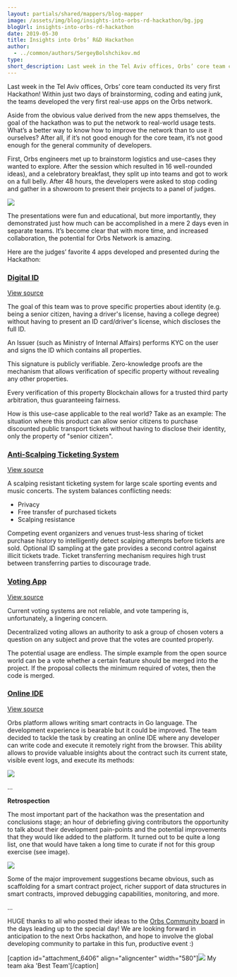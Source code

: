 ```yaml
---
layout: partials/shared/mappers/blog-mapper
image: /assets/img/blog/insights-into-orbs-rd-hackathon/bg.jpg
blogUrl: insights-into-orbs-rd-hackathon
date: 2019-05-30
title: Insights into Orbs’ R&D Hackathon
author:
  - ../common/authors/SergeyBolshchikov.md
type:
short_description: Last week in the Tel Aviv offices, Orbs’ core team conducted its very first Hackathon! Within just two days of brainstorming, coding and eating junk, the teams developed the very first real-use apps on the Orbs network.
---
```


Last week in the Tel Aviv offices, Orbs’ core team conducted its very first Hackathon! Within just two days of brainstorming, coding and eating junk, the teams developed the very first real-use apps on the Orbs network.

Aside from the obvious value derived from the new apps themselves, the goal of the hackathon was to put the network to real-world usage tests. What’s a better way to know how to improve the network than to use it ourselves? After all, if it’s not good enough for the core team, it’s not good enough for the general community of developers.

First, Orbs engineers met up to brainstorm logistics and use-cases they wanted to explore. After the session which resulted in 16 well-rounded ideas), and a celebratory breakfast, they split up into teams and got to work on a full belly. After 48 hours, the developers were asked to stop coding and gather in a showroom to present their projects to a panel of judges.

![](/assets/img/blog/insights-into-orbs-rd-hackathon/hackathon-wide-view.jpg)

The presentations were fun and educational, but more importantly, they demonstrated just how much can be accomplished in a mere 2 days even in separate teams. It’s become clear that with more time, and increased collaboration, the potential for Orbs Network is amazing.

Here are the judges’ favorite 4 apps developed and presented during the Hackathon:

### **[Digital ID](https://github.com/IdoZilberberg/digital-identity)**

[View source](https://github.com/IdoZilberberg/digital-identity)

The goal of this team was to prove specific properties about identity (e.g. being a senior citizen, having a driver's license, having a college degree) without having to present an ID card/driver's license, which discloses the full ID.

An Issuer (such as Ministry of Internal Affairs) performs KYC on the user and signs the ID which contains all properties.

This signature is publicly verifiable. Zero-knowledge proofs are the mechanism that allows verification of specific property without revealing any other properties.

Every verification of this property Blockchain allows for a trusted third party arbitration, thus guaranteeing fairness.

How is this use-case applicable to the real world? Take as an example: The situation where this product can allow senior citizens to purchase discounted public transport tickets without having to disclose their identity, only the property of "senior citizen".

### **[Anti-Scalping Ticketing System](https://github.com/orbs-network/tickets)**

[View source](https://github.com/orbs-network/tickets)

A scalping resistant ticketing system for large scale sporting events and music concerts. The system balances conflicting needs:

- Privacy
- Free transfer of purchased tickets
- Scalping resistance

Competing event organizers and venues trust-less sharing of ticket purchase history to intelligently detect scalping attempts before tickets are sold. Optional ID sampling at the gate provides a second control against illicit tickets trade. Ticket transferring mechanism requires high trust between transferring parties to discourage trade.

### **[Voting App](https://github.com/gilamran/voting-app)**

[View source](https://github.com/gilamran/voting-app)

Current voting systems are not reliable, and vote tampering is, unfortunately, a lingering concern.

Decentralized voting allows an authority to ask a group of chosen voters a question on any subject and prove that the votes are counted properly.

The potential usage are endless. The simple example from the open source world can be a vote whether a certain feature should be merged into the project. If the proposal collects the minimum required of votes, then the code is merged.

### **[Online IDE](https://github.com/orbs-network/sandkasten)**

[View source](https://github.com/orbs-network/sandkasten)

Orbs platform allows writing smart contracts in Go language. The development experience is bearable but it could be improved. The team decided to tackle the task by creating an online IDE where any developer can write code and execute it remotely right from the browser. This ability allows to provide valuable insights about the contract such its current state, visible event logs, and execute its methods:

![](/assets/img/blog/insights-into-orbs-rd-hackathon/image2-3.png)

...

**Retrospection**

The most important part of the hackathon was the presentation and conclusions stage; an hour of debriefing giving contributors the opportunity to talk about their development pain-points and the potential improvements that they would like added to the platform. It turned out to be quite a long list, one that would have taken a long time to curate if not for this group exercise (see image).

![](/assets/img/blog/insights-into-orbs-rd-hackathon/hackathon-notes.jpg)

Some of the major improvement suggestions became obvious, such as scaffolding for a smart contract project, richer support of data structures in smart contracts, improved debugging capabilities, monitoring, and more.

...

HUGE thanks to all who posted their ideas to the [Orbs Community board](https://community.orbs.network/) in the days leading up to the special day! We are looking forward in anticipation to the next Orbs hackathon, and hope to involve the global developing community to partake in this fun, productive event :)

\[caption id="attachment_6406" align="aligncenter" width="580"\]![](/assets/img/blog/insights-into-orbs-rd-hackathon/photo_2019-05-30_12-51-35.jpg) My team aka 'Best Team'\[/caption\]
